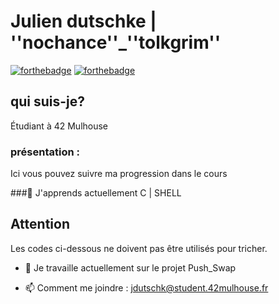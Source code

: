 # Julien dutschke | ''nochance''_''tolkgrim''

[![forthebadge](http://forthebadge.com/images/badges/built-with-love.svg)](http://forthebadge.com)  [![forthebadge](http://forthebadge.com/images/badges/powered-by-electricity.svg)](http://forthebadge.com)



## qui suis-je?

Étudiant à 42 Mulhouse


### présentation :

Ici vous pouvez suivre ma progression dans le cours


###🌱 J'apprends actuellement C | SHELL


## Attention
Les codes ci-dessous ne doivent pas être utilisés pour tricher.


- 🔭 Je travaille actuellement sur le projet Push_Swap

- 📫 Comment me joindre : jdutschk@student.42mulhouse.fr
